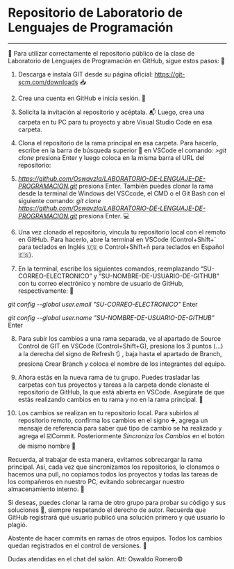   # Repositorio de Laboratorio de Lenguajes de Programación
---

🔴 Para utilizar correctamente el repositorio público de la clase de Laboratorio de Lenguajes de Programación en GitHub, sigue estos pasos: 📃

1. Descarga e instala GIT desde su página oficial: https://git-scm.com/downloads 📥

2. Crea una cuenta en GitHub e inicia sesión.  🚪

3. Solicita la invitación al repositorio y acéptala. 📬 Luego, crea una carpeta en tu PC para tu proyecto y abre Visual Studio Code en esa carpeta.

4. Clona el repositorio de la rama principal en esa carpeta. Para hacerlo, escribe en la barra de búsqueda superior 🔎 en VSCode el comando: *>git clone*  presiona Enter y luego coloca en la misma barra el URL del repositorio:
5. *https://github.com/Oswavzla/LABORATORIO-DE-LENGUAJE-DE-PROGRAMACION.git*  presiona Enter. También puedes clonar la rama desde la terminal de Windows del VSCcode, el CMD o el Git Bash con el siguiente comando: *git clone https://github.com/Oswavzla/LABORATORIO-DE-LENGUAJE-DE-PROGRAMACION.git*  presiona Enter. 💻 

6. Una vez clonado el repositorio, vincula tu repositorio local con el remoto en GitHub. Para hacerlo, abre la terminal en VSCode (Control+Shift+` para teclados en Inglés 🇺🇸 o Control+Shift+ñ para teclados en Español 🇪🇸).

7. En la terminal, escribe los siguientes comandos, reemplazando “SU-CORREO-ELECTRONICO” y “SU-NOMBRE-DE-USUARIO-DE-GITHUB” con tu correo electrónico y nombre de usuario de GitHub, respectivamente: 📎

*git config --global user.email "SU-CORREO-ELECTRONICO"* Enter

*git config --global user.name "SU-NOMBRE-DE-USUARIO-DE-GITHUB"* Enter

8. Para subir los cambios a una rama separada, ve al apartado de Source Control de GIT en VSCode (Control+Shift+G), presiona los 3 puntos (…) a la derecha del signo de Refresh 🔃 , baja hasta el apartado de Branch, presiona Crear Branch y coloca el nombre de los integrantes del equipo.

9. Ahora estás en la nueva rama de tu grupo. Puedes trasladar las carpetas con tus proyectos y tareas a la carpeta donde clonaste el repositorio de GitHub, la que está abierta en VSCode. Asegúrate de que estás realizando cambios en tu rama y no en la rama principal. 🌳

10. Los cambios se realizan en tu repositorio local. Para subirlos al repositorio remoto, confirma los cambios en el signo ➕, agrega un mensaje de referencia para saber qué tipo de cambio se ha realizado y agrega el ☑️Commit. Posteriormente *Sincroniza los Cambios* en el botón de mismo nombre 🔄

Recuerda, al trabajar de esta manera, evitamos sobrecargar la rama principal. Así, cada vez que sincronizamos los repositorios, lo clonamos o hacemos una pull, no copiamos todos los proyectos y todas las tareas de los compañeros en nuestro PC, evitando sobrecargar nuestro almacenamiento interno. 📂

Si deseas, puedes clonar la rama de otro grupo para probar su código y sus soluciones 💭, siempre respetando el derecho de autor. Recuerda que GitHub registrará qué usuario publicó una solución primero y qué usuario lo plagió.

Abstente de hacer commits en ramas de otros equipos. Todos los cambios quedan registrados en el control de versiones. 👀

Dudas atendidas en el chat del salón. Att: Oswaldo Romero©️
